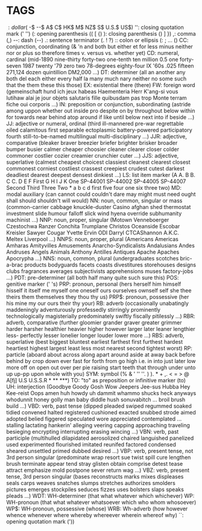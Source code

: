 TAGS
====

$: dollar ($ -$ --$ A$ C$ HK$ M$ NZ$ S$ U.S.$ US$)
'': closing quotation mark (' '')
(: opening parenthesis (( [ {)
): closing parenthesis () ] })
,: comma (,)
--: dash (--)
.: sentence terminator (. ! ?)
:: colon or ellipsis (: ; ... ()
CC: conjunction, coordinating (& 'n and both but either et for less minus neither nor or plus so therefore times v. versus vs. whether yet)
CD: numeral, cardinal (mid-1890 nine-thirty forty-two one-tenth ten million 0.5 one forty-seven 1987 twenty '79 zero two 78-degrees eighty-four IX '60s .025 fifteen 271,124 dozen quintillion DM2,000 ...)
DT: determiner (all an another any both del each either every half la many much nary neither no some such that the them these this those)
EX: existential there (there)
FW: foreign word (gemeinschaft hund ich jeux habeas Haementeria Herr K'ang-si vous lutihaw alai je jour objets salutaris fille quibusdam pas trop Monte terram fiche oui corporis ...)
IN: preposition or conjunction, subordinating (astride among uppon whether out inside pro despite on by throughout below within for towards near behind atop around if like until below next into if beside ...)
JJ: adjective or numeral, ordinal (third ill-mannered pre-war regrettable oiled calamitous first separable ectoplasmic battery-powered participatory fourth still-to-be-named multilingual multi-disciplinary ...)
JJR: adjective, comparative (bleaker braver breezier briefer brighter brisker broader bumper busier calmer cheaper choosier cleaner clearer closer colder commoner costlier cozier creamier crunchier cuter ...)
JJS: adjective, superlative (calmest cheapest choicest classiest cleanest clearest closest commonest corniest costliest crassest creepiest crudest cutest darkest deadliest dearest deepest densest dinkiest ...)
LS: list item marker (A A. B B. C C. D E F First G H I J K One SP-44001 SP-44002 SP-44005 SP-44007 Second Third Three Two * a b c d first five four one six three two)
MD: modal auxiliary (can cannot could couldn't dare may might must need ought shall should shouldn't will would)
NN: noun, common, singular or mass (common-carrier cabbage knuckle-duster Casino afghan shed thermostat investment slide humour falloff slick wind hyena override subhumanity machinist ...)
NNP: noun, proper, singular (Motown Venneboerger Czestochwa Ranzer Conchita Trumplane Christos Oceanside Escobar Kreisler Sawyer Cougar Yvette Ervin ODI Darryl CTCAShannon A.K.C. Meltex Liverpool ...)
NNPS: noun, proper, plural (Americans Americas Amharas Amityvilles Amusements Anarcho-Syndicalists Andalusians Andes Andruses Angels Animals Anthony Antilles Antiques Apache Apaches Apocrypha ...)
NNS: noun, common, plural (undergraduates scotches bric-a-brac products bodyguards facets coasts divestitures storehouses designs clubs fragrances averages subjectivists apprehensions muses factory-jobs ...)
PDT: pre-determiner (all both half many quite such sure this)
POS: genitive marker (' 's)
PRP: pronoun, personal (hers herself him himself hisself it itself me myself one oneself ours ourselves ownself self she thee theirs them themselves they thou thy us)
PRP$: pronoun, possessive (her his mine my our ours their thy your)
RB: adverb (occasionally unabatingly maddeningly adventurously professedly stirringly prominently technologically magisterially predominately swiftly fiscally pitilessly ...)
RBR: adverb, comparative (further gloomier grander graver greater grimmer harder harsher healthier heavier higher however larger later leaner lengthier less- perfectly lesser lonelier longer louder lower more ...)
RBS: adverb, superlative (best biggest bluntest earliest farthest first furthest hardest heartiest highest largest least less most nearest second tightest worst)
RP: particle (aboard about across along apart around aside at away back before behind by crop down ever fast for forth from go high i.e. in into just later low more off on open out over per pie raising start teeth that through under unto up up-pp upon whole with you)
SYM: symbol (% & ' '' ''. ) ). * + ,. < = > @ A[fj] U.S U.S.S.R * ** ***)
TO: "to" as preposition or infinitive marker (to)
UH: interjection (Goodbye Goody Gosh Wow Jeepers Jee-sus Hubba Hey Kee-reist Oops amen huh howdy uh dammit whammo shucks heck anyways whodunnit honey golly man baby diddle hush sonuvabitch ... broil brush build ...)
VBD: verb, past tense (dipped pleaded swiped regummed soaked tidied convened halted registered cushioned exacted snubbed strode aimed adopted belied figgered speculated wore appreciated contemplated ... stalling lactating hankerin' alleging veering capping approaching traveling besieging encrypting interrupting erasing wincing ...)
VBN: verb, past participle (multihulled dilapidated aerosolized chaired languished panelized used experimented flourished imitated reunifed factored condensed sheared unsettled primed dubbed desired ...)
VBP: verb, present tense, not 3rd person singular (predominate wrap resort sue twist spill cure lengthen brush terminate appear tend stray glisten obtain comprise detest tease attract emphasize mold postpone sever return wag ...)
VBZ: verb, present tense, 3rd person singular (bases reconstructs marks mixes displeases seals carps weaves snatches slumps stretches authorizes smolders pictures emerges stockpiles seduces fizzes uses bolsters slaps speaks pleads ...)
WDT: WH-determiner (that what whatever which whichever)
WP: WH-pronoun (that what whatever whatsoever which who whom whosoever)
WP$: WH-pronoun, possessive (whose)
WRB: Wh-adverb (how however whence whenever where whereby whereever wherein whereof why)
``: opening quotation mark ('))
